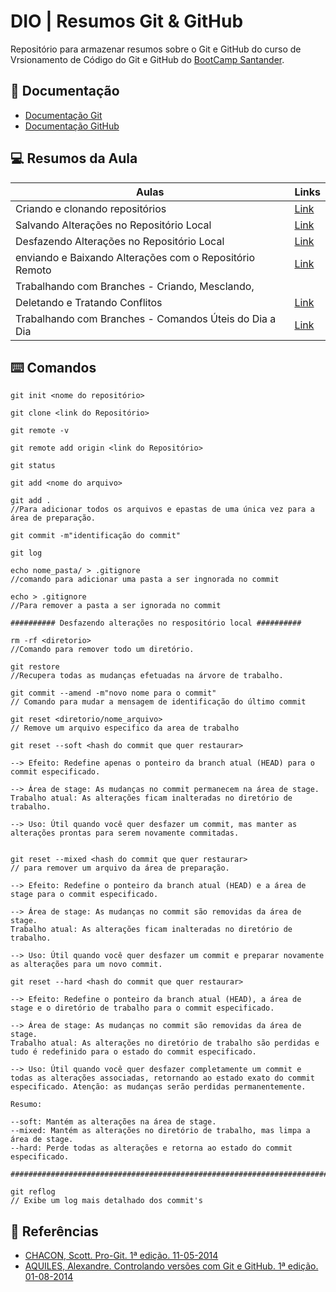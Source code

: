 # DIO | Resumos Git & GitHub

Repositório para armazenar resumos sobre o Git e GitHub do curso de Vrsionamento de Código do Git e GitHub do [BootCamp Santander](https://web.dio.me/track/santander-2024-backend-com-java).


## 📄 Documentação
- [Documentação Git](https://git-scm.com/doc)
- [Documentação GitHub](https://docs.github.com/pt)

## 💻 Resumos da Aula

| Aulas | Links |
|------|----------|
| Criando e clonando repositórios | [Link]()|
| Salvando Alterações no Repositório Local | [Link](https://web.dio.me/course/versionamento-de-codigo-com-git-e-github/learning/599dd3dd-d189-474f-a55c-22f37b4472da?back=/track/santander-2024-backend-com-java)|
|Desfazendo Alterações no Repositório Local| [Link]()|
| enviando e Baixando Alterações com o Repositório Remoto | [Link]()|
| Trabalhando com Branches - Criando, Mesclando, | |
 Deletando e Tratando Conflitos  | [Link]()|
  | Trabalhando com Branches - Comandos Úteis do Dia a Dia | [Link]()|

## ⌨️ Comandos
  ```
git init <nome do repositório>

git clone <link do Repositório>

git remote -v

git remote add origin <link do Repositório>

git status

git add <nome do arquivo>

git add . 
//Para adicionar todos os arquivos e epastas de uma única vez para a área de preparação.

git commit -m"identificação do commit"

git log 

echo nome_pasta/ > .gitignore 
//comando para adicionar uma pasta a ser ingnorada no commit

echo > .gitignore 
//Para remover a pasta a ser ignorada no commit

########## Desfazendo alterações no respositório local ##########

rm -rf <diretorio>
//Comando para remover todo um diretório.

git restore 
//Recupera todas as mudanças efetuadas na árvore de trabalho.

git commit --amend -m"novo nome para o commit"
// Comando para mudar a mensagem de identificação do último commit

git reset <diretorio/nome_arquivo>
// Remove um arquivo especifico da area de trabalho 

git reset --soft <hash do commit que quer restaurar>

--> Efeito: Redefine apenas o ponteiro da branch atual (HEAD) para o commit especificado.

--> Área de stage: As mudanças no commit permanecem na área de stage.
Trabalho atual: As alterações ficam inalteradas no diretório de trabalho.

--> Uso: Útil quando você quer desfazer um commit, mas manter as alterações prontas para serem novamente commitadas.


git reset --mixed <hash do commit que quer restaurar>
// para remover um arquivo da área de preparação.

--> Efeito: Redefine o ponteiro da branch atual (HEAD) e a área de stage para o commit especificado.

--> Área de stage: As mudanças no commit são removidas da área de stage.
Trabalho atual: As alterações ficam inalteradas no diretório de trabalho.

--> Uso: Útil quando você quer desfazer um commit e preparar novamente as alterações para um novo commit.

git reset --hard <hash do commit que quer restaurar>

--> Efeito: Redefine o ponteiro da branch atual (HEAD), a área de stage e o diretório de trabalho para o commit especificado.

--> Área de stage: As mudanças no commit são removidas da área de stage.
Trabalho atual: As alterações no diretório de trabalho são perdidas e tudo é redefinido para o estado do commit especificado.

--> Uso: Útil quando você quer desfazer completamente um commit e todas as alterações associadas, retornando ao estado exato do commit especificado. Atenção: as mudanças serão perdidas permanentemente.

Resumo:

--soft: Mantém as alterações na área de stage.
--mixed: Mantém as alterações no diretório de trabalho, mas limpa a área de stage.
--hard: Perde todas as alterações e retorna ao estado do commit especificado.

#########################################################################
  
git reflog 
// Exibe um log mais detalhado dos commit's

  ```

  ## 🔎 Referências 
 - [CHACON, Scott. Pro-Git.  1ª edição. 11-05-2014 ](https://git-scm.com/book/pt-br/v2)
  - [AQUILES, Alexandre. Controlando versões com Git e GitHub.  1ª edição. 01-08-2014 ](https://www.casadocodigo.com.br/pages/sumario-git-github)